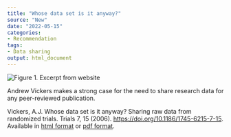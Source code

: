 ```yaml
---
title: "Whose data set is it anyway?"
source: "New"
date: "2022-05-15"
categories:
- Recommendation
tags:
- Data sharing
output: html_document
---
```


![Figure 1. Excerpt from website](http://www.pmean.com/new-images/22/whose-data-01.png)

<div class="notes">

Andrew Vickers makes a strong case for the need to share research data for any peer-reviewed publication.

Vickers, A.J. Whose data set is it anyway? Sharing raw data from randomized trials. Trials 7, 15 (2006). https://doi.org/10.1186/1745-6215-7-15. Available in [html format][vic1] or [pdf format][vic2].

[vic1]: https://trialsjournal.biomedcentral.com/articles/10.1186/1745-6215-7-15
[vic2]: https://trialsjournal.biomedcentral.com/track/pdf/10.1186/1745-6215-7-15.pdf

</div>